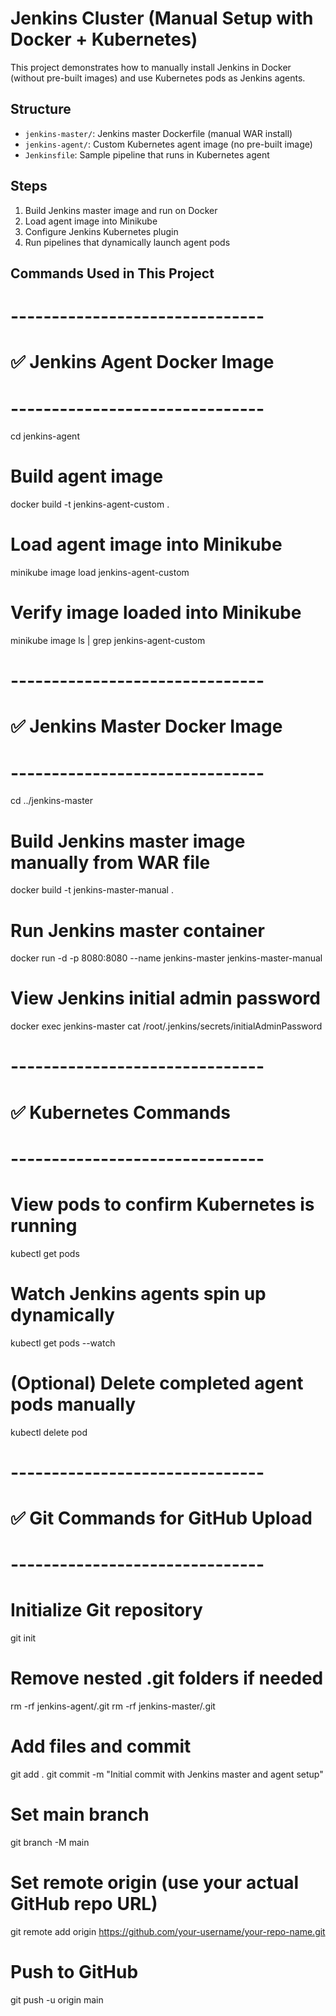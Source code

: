 # Jenkins Cluster (Manual Setup with Docker + Kubernetes)

This project demonstrates how to manually install Jenkins in Docker (without pre-built images) and use Kubernetes pods as Jenkins agents.

## Structure

- `jenkins-master/`: Jenkins master Dockerfile (manual WAR install)
- `jenkins-agent/`: Custom Kubernetes agent image (no pre-built image)
- `Jenkinsfile`: Sample pipeline that runs in Kubernetes agent

## Steps

1. Build Jenkins master image and run on Docker
2. Load agent image into Minikube
3. Configure Jenkins Kubernetes plugin
4. Run pipelines that dynamically launch agent pods

## Commands Used in This Project
# -------------------------------
# ✅ Jenkins Agent Docker Image
# -------------------------------
cd jenkins-agent

# Build agent image
docker build -t jenkins-agent-custom .

# Load agent image into Minikube
minikube image load jenkins-agent-custom

# Verify image loaded into Minikube
minikube image ls | grep jenkins-agent-custom


# -------------------------------
# ✅ Jenkins Master Docker Image
# -------------------------------
cd ../jenkins-master

# Build Jenkins master image manually from WAR file
docker build -t jenkins-master-manual .

# Run Jenkins master container
docker run -d -p 8080:8080 --name jenkins-master jenkins-master-manual

# View Jenkins initial admin password
docker exec jenkins-master cat /root/.jenkins/secrets/initialAdminPassword


# -------------------------------
# ✅ Kubernetes Commands
# -------------------------------

# View pods to confirm Kubernetes is running
kubectl get pods

# Watch Jenkins agents spin up dynamically
kubectl get pods --watch

# (Optional) Delete completed agent pods manually
kubectl delete pod <pod-name>


# -------------------------------
# ✅ Git Commands for GitHub Upload
# -------------------------------

# Initialize Git repository
git init

# Remove nested .git folders if needed
rm -rf jenkins-agent/.git
rm -rf jenkins-master/.git

# Add files and commit
git add .
git commit -m "Initial commit with Jenkins master and agent setup"

# Set main branch
git branch -M main

# Set remote origin (use your actual GitHub repo URL)
git remote add origin https://github.com/your-username/your-repo-name.git

# Push to GitHub
git push -u origin main

